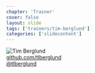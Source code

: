 ```yaml
---
chapter: 'Trainer'
cover: false
layout: slide
tags: ['trainers/tim-berglund']
categories: ['slidecontent']
---
```


<img class="headshot" src="assets/headshots/berglund-tim.jpg" alt="Tim Berglund">

<div><i class="icon-github-alt"> </i> <a href="http://github.com/tlberglund">github.com/tlberglund</a></div> 
<div><i class="icon-twitter"> </i> <a href="http://twitter.com/tlberglund">@tlberglund</a></div>